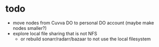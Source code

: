 # todo

- move nodes from Cuvva DO to personal DO account (maybe make nodes smaller?)
- explore local file sharing that is not NFS
	- or rebuild sonarr/radarr/bazaar to not use the local filesystem
